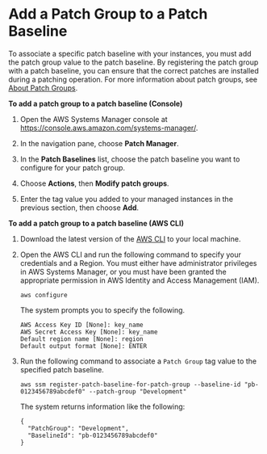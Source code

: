 # Add a Patch Group to a Patch Baseline<a name="sysman-patch-group-patchbaseline"></a>

To associate a specific patch baseline with your instances, you must add the patch group value to the patch baseline\. By registering the patch group with a patch baseline, you can ensure that the correct patches are installed during a patching operation\. For more information about patch groups, see [About Patch Groups](sysman-patch-patchgroups.md)\.

**To add a patch group to a patch baseline \(Console\)**

1. Open the AWS Systems Manager console at [https://console\.aws\.amazon\.com/systems\-manager/](https://console.aws.amazon.com/systems-manager/)\.

1. In the navigation pane, choose **Patch Manager**\.

1. In the **Patch Baselines** list, choose the patch baseline you want to configure for your patch group\.

1. Choose **Actions**, then **Modify patch groups**\.

1. Enter the tag value you added to your managed instances in the previous section, then choose **Add**\.

**To add a patch group to a patch baseline \(AWS CLI\)**

1. Download the latest version of the [AWS CLI](https://aws.amazon.com/cli) to your local machine\.

1. Open the AWS CLI and run the following command to specify your credentials and a Region\. You must either have administrator privileges in AWS Systems Manager, or you must have been granted the appropriate permission in AWS Identity and Access Management \(IAM\)\.

   ```
   aws configure
   ```

   The system prompts you to specify the following\.

   ```
   AWS Access Key ID [None]: key_name
   AWS Secret Access Key [None]: key_name
   Default region name [None]: region
   Default output format [None]: ENTER
   ```

1. Run the following command to associate a `Patch Group` tag value to the specified patch baseline\.

   ```
   aws ssm register-patch-baseline-for-patch-group --baseline-id "pb-0123456789abcdef0" --patch-group "Development"
   ```

   The system returns information like the following:

   ```
   {
     "PatchGroup": "Development",
     "BaselineId": "pb-0123456789abcdef0"
   }
   ```